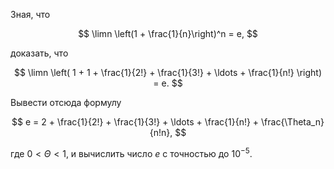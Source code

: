 Зная, что

$$ \limn \left(1 + \frac{1}{n}\right)^n = e, $$

доказать, что

$$ \limn \left( 1 + 1 + \frac{1}{2!} + \frac{1}{3!} + \ldots + \frac{1}{n!} \right) = e. $$

Вывести отсюда формулу

$$ e = 2 + \frac{1}{2!} + \frac{1}{3!} + \ldots + \frac{1}{n!} + \frac{\Theta_n}{n!n}, $$

где $0 < \Theta < 1$, и вычислить число $e$ с точностью до $10^{-5}$.